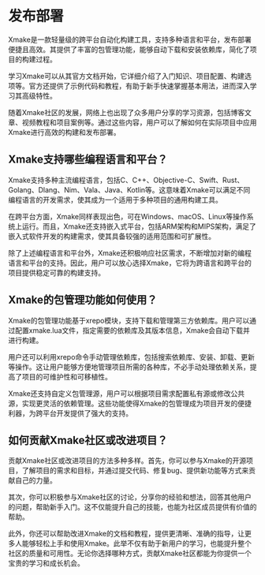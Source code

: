 # 发布部署

Xmake是一款轻量级的跨平台自动化构建工具，支持多种语言和平台，发布部署便捷且高效。其提供了丰富的包管理功能，能够自动下载和安装依赖库，简化了项目的构建过程。

学习Xmake可以从其官方文档开始，它详细介绍了入门知识、项目配置、构建选项等。官方还提供了示例代码和教程，有助于新手快速掌握基本用法，进而深入学习其高级特性。

随着Xmake社区的发展，网络上也出现了众多用户分享的学习资源，包括博客文章、视频教程和项目案例等。通过这些内容，用户可以了解如何在实际项目中应用Xmake进行高效的构建和发布部署。

## Xmake支持哪些编程语言和平台？
Xmake支持多种主流编程语言，包括C、C++、Objective-C、Swift、Rust、Golang、Dlang、Nim、Vala、Java、Kotlin等。这意味着Xmake可以满足不同编程语言的开发需求，使其成为一个适用于多种项目的通用构建工具。

在跨平台方面，Xmake同样表现出色，可在Windows、macOS、Linux等操作系统上运行。而且，Xmake还支持嵌入式平台，包括ARM架构和MIPS架构，满足了嵌入式软件开发的构建需求，使其具备较强的适用范围和可扩展性。

除了上述编程语言和平台外，Xmake还积极响应社区需求，不断增加对新的编程语言和平台的支持。因此，用户可以放心选择Xmake，它将为跨语言和跨平台的项目提供稳定可靠的构建支持。

## Xmake的包管理功能如何使用？
Xmake的包管理功能基于xrepo模块，支持下载和管理第三方依赖库。用户可以通过配置xmake.lua文件，指定需要的依赖库及其版本信息，Xmake会自动下载并进行构建。

用户还可以利用xrepo命令手动管理依赖库，包括搜索依赖库、安装、卸载、更新等操作。这让用户能够方便地管理项目所需的各种库，不必手动处理依赖关系，提高了项目的可维护性和可移植性。

Xmake还支持自定义包管理源，用户可以根据项目需求配置私有源或修改公共源，实现更灵活的依赖管理。这些功能使得Xmake的包管理成为项目开发的便捷利器，为跨平台开发提供了强大的支持。

## 如何贡献Xmake社区或改进项目？
贡献Xmake社区或改进项目的方法多种多样。首先，你可以参与Xmake的开源项目，了解项目的需求和目标，并通过提交代码、修复bug、提供新功能等方式来贡献自己的力量。

其次，你可以积极参与Xmake社区的讨论，分享你的经验和想法，回答其他用户的问题，帮助新手入门。这不仅能提升自己的技能，也能为社区成员提供有价值的帮助。

此外，你还可以帮助改进Xmake的文档和教程，提供更清晰、准确的指导，让更多人能够轻松上手和使用Xmake。此举不仅有助于新用户的学习，也能提升整个社区的质量和可用性。无论你选择哪种方式，贡献Xmake社区都能为你提供一个宝贵的学习和成长机会。